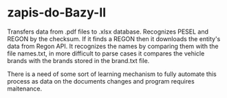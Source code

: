 # zapis-do-Bazy-II
Transfers data from .pdf files to .xlsx database. Recognizes PESEL and REGON by the checksum. If it finds a REGON then it downloads the entity's data from Regon API. It recognizes the names by comparing them with the file names.txt, in more difficult to parse cases it compares the vehicle brands with the brands stored in the brand.txt file.

There is a need of some sort of learning mechanism to fully automate this process as data on the documents changes and program requires maitenance.

